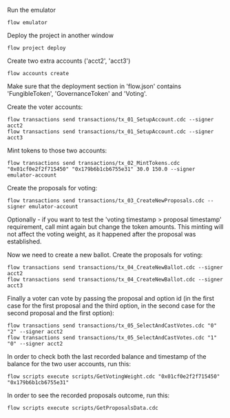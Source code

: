 Run the emulator

```console
flow emulator
```
Deploy the project in another window
```console
flow project deploy
```
Create two extra accounts ('acct2', 'acct3')
```console
flow accounts create
```

Make sure that the deployment section in 'flow.json' contains 'FungibleToken', 'GovernanceToken' and 'Voting'.

Create the voter accounts:
```console
flow transactions send transactions/tx_01_SetupAccount.cdc --signer acct2
flow transactions send transactions/tx_01_SetupAccount.cdc --signer acct3
```

Mint tokens to those two accounts:
```console
flow transactions send transactions/tx_02_MintTokens.cdc "0x01cf0e2f2f715450" "0x179b6b1cb6755e31" 30.0 150.0 --signer emulator-account
```

Create the proposals for voting:
```console
flow transactions send transactions/tx_03_CreateNewProposals.cdc --signer emulator-account
```

Optionally - if you want to test the 'voting timestamp > proposal timestamp' requirement, call mint again but change the token amounts.
This minting will not affect the voting weight, as it happened after the proposal was established.

Now we need to create a new ballot.
Create the proposals for voting:
```console
flow transactions send transactions/tx_04_CreateNewBallot.cdc --signer acct2
flow transactions send transactions/tx_04_CreateNewBallot.cdc --signer acct3
```

Finally a voter can vote by passing the proposal and option id (in the first case for the first proposal and the third option, in the second case for the second proposal and the first option):
```console
flow transactions send transactions/tx_05_SelectAndCastVotes.cdc "0" "2" --signer acct2
flow transactions send transactions/tx_05_SelectAndCastVotes.cdc "1" "0" --signer acct2
```

In order to check both the last recorded balance and timestamp of the balance for the two user accounts, run this:
```console
flow scripts execute scripts/GetVotingWeight.cdc "0x01cf0e2f2f715450" "0x179b6b1cb6755e31"
```

In order to see the recorded proposals outcome, run this:
```console
flow scripts execute scripts/GetProposalsData.cdc
```
